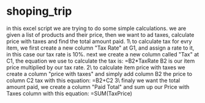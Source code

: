 # shoping_trip

in this excel script we are trying to do some simple calculations.
we are given a list of products and their price, then we want to ad taxes, calculate price with taxes and find the total amount paid.
1\ to calculate tax for evry item, we first create a new column "Tax Rate" at G1, and assign a rate to it, in this case our tax rate is 10%. next we create a new column called "Tax" at C1, the equation we use to calculate the tax is:
=B2*TaxRate
B2 is our item price multiplied by our tax rate.
2\ to calculate item price with taxes we create a column "price with taxes" and  simply add column B2 the price to column C2 tax with this equation:
=B2+C2
3\ finaly we want the total amount paid, we create a column "Paid Total" and sum up our Price with Taxes column with this equation:
=SUM(TaxPrice)